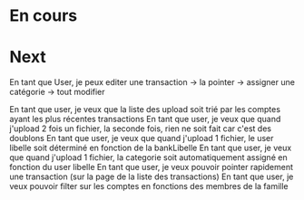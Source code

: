 # En cours
# Next
En tant que User, je peux editer une transaction 
    -> la pointer
    -> assigner une catégorie
    -> tout modifier

En tant que user, je veux que la liste des upload soit trié par les comptes ayant les plus récentes transactions
En tant que user, je veux que quand j'upload 2 fois un fichier, la seconde fois, rien ne soit fait car c'est des doublons
En tant que user, je veux que quand j'upload 1 fichier, le user libelle soit déterminé en fonction de la bankLibelle
En tant que user, je veux que quand j'upload 1 fichier, la categorie soit automatiquement assigné en fonction du user libelle
En tant que user, je veux pouvoir pointer rapidement une transaction (sur la page de la liste des transactions)
En tant que user, je veux pouvoir filter sur les comptes en fonctions des membres de la famille

